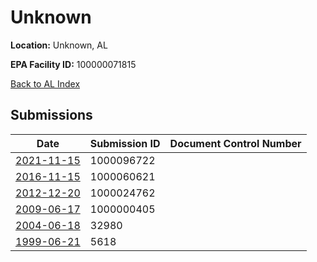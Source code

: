 # Unknown

**Location:** Unknown, AL

**EPA Facility ID:** 100000071815

[Back to AL Index](../../index.md)

## Submissions

| Date | Submission ID | Document Control Number |
|------|--------------|-------------------------|
| [2021-11-15](submissions/1000096722.md) | 1000096722 |  |
| [2016-11-15](submissions/1000060621.md) | 1000060621 |  |
| [2012-12-20](submissions/1000024762.md) | 1000024762 |  |
| [2009-06-17](submissions/1000000405.md) | 1000000405 |  |
| [2004-06-18](submissions/32980.md) | 32980 |  |
| [1999-06-21](submissions/5618.md) | 5618 |  |
